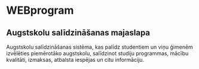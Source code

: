 # WEBprogram
## Augstskolu salīdzināšanas majaslapa
Augstskolu salīdzināšanas sistēma, kas palīdz studentiem un viņu ģimenēm izvēlēties piemērotāko augstskolu, salīdzinot studiju programmas, mācību kvalitāti, izmaksas, atbalsta iespējas un citu informāciju.
